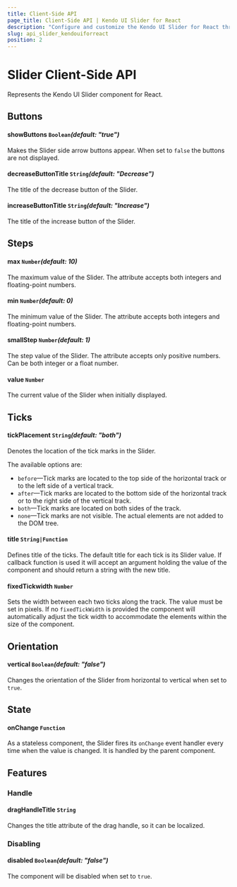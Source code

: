 ```yaml
---
title: Client-Side API
page_title: Client-Side API | Kendo UI Slider for React
description: "Configure and customize the Kendo UI Slider for React through its client-side API reference."
slug: api_slider_kendouiforreact
position: 2
---
```


# Slider Client-Side API

Represents the Kendo UI Slider component for React.

## Buttons

#### showButtons `Boolean`*(default: "true")*

Makes the Slider side arrow buttons appear. When set to `false` the buttons are not displayed.

#### decreaseButtonTitle `String`*(default: "Decrease")*

The title of the decrease button of the Slider.

#### increaseButtonTitle `String`*(default: "Increase")*

The title of the increase button of the Slider.

## Steps  

#### max `Number`*(default: 10)*

The maximum value of the Slider. The attribute accepts both integers and floating-point numbers.

#### min `Number`*(default: 0)*

The minimum value of the Slider. The attribute accepts both integers and floating-point numbers.

#### smallStep `Number`*(default: 1)*

The step value of the Slider. The attribute accepts only positive numbers. Can be both integer or a float number.

#### value `Number`

The current value of the Slider when initially displayed.

## Ticks

#### tickPlacement `String`*(default: "both")*

Denotes the location of the tick marks in the Slider.

The available options are:

* `before`&mdash;Tick marks are located to the top side of the horizontal track or to the left side of a vertical track.
* `after`&mdash;Tick marks are located to the bottom side of the horizontal track or to the right side of the vertical track.
* `both`&mdash;Tick marks are located on both sides of the track.
* `none`&mdash;Tick marks are not visible. The actual elements are not added to the DOM tree.

#### title `String|Function`

Defines title of the ticks. The default title for each tick is its Slider value. If callback function is used it will accept an argument holding the value of the component and should return a string with the new title.

#### fixedTickwidth `Number`

Sets the width between each two ticks along the track. The value must be set in pixels. If no `fixedTickWidth` is provided the component will automatically adjust the tick width to accommodate the elements within the size of the component.

## Orientation

#### vertical `Boolean`*(default: "false")*

Changes the orientation of the Slider from horizontal to vertical when set to `true`.

## State

#### onChange `Function`

As a stateless component, the Slider fires its `onChange` event handler every time when the value is changed. It is handled by the parent component.

## Features

### Handle

#### dragHandleTitle `String`

Changes the title attribute of the drag handle, so it can be localized.

### Disabling

#### disabled `Boolean`*(default: "false")*

The component will be disabled when set to `true`.
